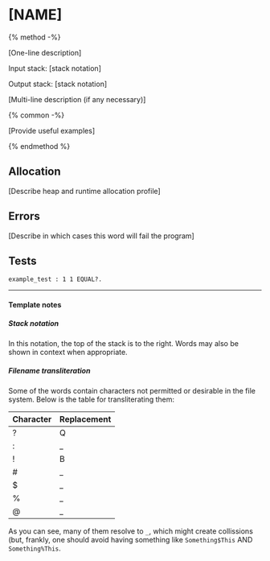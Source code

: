 # [NAME]

{% method -%}

[One-line description]

Input stack: [stack notation]

Output stack: [stack notation]

[Multi-line description (if any necessary)]

{% common -%}

[Provide useful examples]

{% endmethod %}

## Allocation

[Describe heap and runtime allocation profile]

## Errors

[Describe in which cases this word will fail the program]

## Tests

```test
example_test : 1 1 EQUAL?.
```

---
#### Template notes

##### Stack notation

In this notation, the top of the stack is to the right.  Words
may also be shown in context when appropriate.

##### Filename transliteration

Some of the words contain characters not permitted or desirable
in the file system. Below is the table for transliterating them:

| Character | Replacement |
|-----------|-------------|
| ?         |  Q          |
| :         |  _          |
| !         |  B          |
| #         |  _          |
| $         |  _          |
| %         |  _          |
| @         |  _          |

As you can see, many of them resolve to `_`, which might create
collissions (but, frankly, one should avoid having something like
`Something$This` AND `Something%This`.
